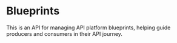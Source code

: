# Blueprints
This is an API for managing API platform blueprints, helping guide producers and consumers in their API journey.